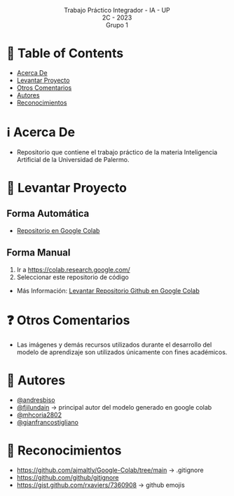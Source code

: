 <p align="center">
    Trabajo Práctico Integrador - IA - UP
    <br>
    2C - 2023
    <br>
    Grupo 1
    <br>
</p>

# :pencil: Table of Contents

- [Acerca De](#about)
- [Levantar Proyecto](#run_project)
- [Otros Comentarios](#comments)
- [Autores](#author)
- [Reconocimientos](#acknowledgement)

# :information_source: Acerca De <a name = "about"></a>

- Repositorio que contiene el trabajo práctico de la materia Inteligencia Artificial de la Universidad de Palermo.

# :wrench: Levantar Proyecto <a name = "run_project"></a>

## Forma Automática

- [Repositorio en Google Colab](https://colab.research.google.com/github/andresbiso/2023_2C_IA_TP/blob/main/ClasificadorDeGranos.ipynb)

## Forma Manual
1. Ir a https://colab.research.google.com/
2. Seleccionar este repositorio de código

- Más Información: [Levantar Repositorio Github en Google Colab](https://github.com/googlecolab/colabtools/blob/master/notebooks/colab-github-demo.ipynb)

# :question: Otros Comentarios <a name = "comments"></a>

- Las imágenes y demás recursos utilizados durante el desarrollo del modelo de aprendizaje son utilizados únicamente con fines académicos. 

# :speech_balloon: Autores <a name = "author"></a>

- [@andresbiso](https://github.com/andresbiso)
- [@fjilundain](https://github.com/fjilundain) -> principal autor del modelo generado en google colab
- [@mhcoria2802](https://github.com/mhcoria2802)
- [@gianfrancostigliano](https://github.com/gianfrancostigliano)

# :tada: Reconocimientos <a name = "acknowledgement"></a>

- https://github.com/ajmaltly/Google-Colab/tree/main -> .gitignore
- https://github.com/github/gitignore
- https://gist.github.com/rxaviers/7360908 -> github emojis
